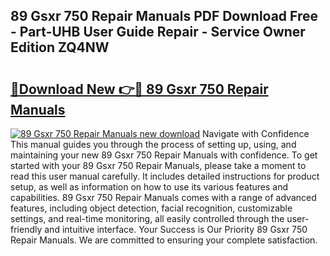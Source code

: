 ## 89 Gsxr 750 Repair Manuals PDF Download Free - Part-UHB User Guide Repair - Service Owner Edition ZQ4NW

# <h2><a href="http://bc47198.oget.top/?id=89+Gsxr+750+Repair+Manuals">🔗Download New 👉🔴 89 Gsxr 750 Repair Manuals</a></h2>

[![89 Gsxr 750 Repair Manuals new download](https://i.imgur.com/5g1atiW.png)](http://bc47198.oget.top/?id=89+Gsxr+750+Repair+Manuals)
Navigate with Confidence This manual guides you through the process of setting up, using, and maintaining your new 89 Gsxr 750 Repair Manuals with confidence. To get started with your 89 Gsxr 750 Repair Manuals, please take a moment to read this user manual carefully. It includes detailed instructions for product setup, as well as information on how to use its various features and capabilities. 89 Gsxr 750 Repair Manuals comes with a range of advanced features, including object detection, facial recognition, customizable settings, and real-time monitoring, all easily controlled through the user-friendly and intuitive interface. Your Success is Our Priority 89 Gsxr 750 Repair Manuals. We are committed to ensuring your complete satisfaction.
